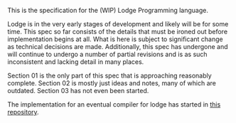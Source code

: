 This is the specification for the (WIP) Lodge Programming language.

Lodge is in the very early stages of development and likely will be for some time. This spec so far consists of the details that must be ironed out before implementation begins at all. What is here is subject to significant change as technical decisions are made. Additionally, this spec has undergone and will continue to undergo a number of partial revisions and is as such inconsistent and lacking detail in many places.

Section 01 is the only part of this spec that is approaching reasonably complete. Section 02 is mostly just ideas and notes, many of which are outdated. Section 03 has not even been started.

The implementation for an eventual compiler for lodge has started in [this repository](https://github.com/DylanScottCarroll/lodge).
